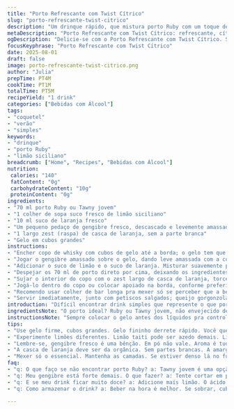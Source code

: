 ```yaml
---
title: "Porto Refrescante com Twist Cítrico"
slug: "porto-refrescante-twist-citrico"
description: "Um drinque rápido, que mistura porto Ruby com um toque de gengibre e limão siciliano, finalizado com raspas de laranja. Gelo na medida certa, bebida fresca, fácil de fazer e com aroma marcante. Ideal pra dias quentes ou pra abrir a noite. O sabor acompanha bem petiscos salgados, especialmente queijos fortes e frutas secas. Mistura simples, que pede atenção ao equilíbrio do cítrico, pra não perder a essência do vinho licoroso. Versátil, pode ser adaptado ao que tiver em casa, sem erro."
metaDescription: "Porto Refrescante com Twist Cítrico: refrescante, cítrico e aromático, ideal para dias quentes."
ogDescription: "Delicie-se com o Porto Refrescante com Twist Cítrico. Simples, fresco, perfeito pra acompanhar petiscos."
focusKeyphrase: "Porto Refrescante com Twist Cítrico"
date: 2025-08-01
draft: false
image: porto-refrescante-twist-citrico.png
author: "Julia"
prepTime: PT4M
cookTime: PT1M
totalTime: PT5M
recipeYield: "1 drink"
categories: ["Bebidas com Álcool"]
tags:
- "coquetel"
- "verão"
- "simples"
keywords:
- "drinque"
- "porto Ruby"
- "limão siciliano"
breadcrumb: ["Home", "Recipes", "Bebidas com Álcool"]
nutrition: 
 calories: "140"
 fatContent: "0g"
 carbohydrateContent: "10g"
 proteinContent: "0g"
ingredients:
- "70 ml porto Ruby ou Tawny jovem"
- "1 colher de sopa suco fresco de limão siciliano"
- "10 ml suco de laranja fresco"
- "Um pequeno pedaço de gengibre fresco, descascado e levemente amassado"
- "1 largo zest (raspa) de casca de laranja, sem a parte branca"
- "Gelo em cubos grandes"
instructions:
- "Encher copo de whisky com cubos de gelo até a borda; o gelo tem que estar firme pra manter a bebida fria mais tempo."
- "Jogar o gengibre amassado sobre o gelo, dando leve amassada com a colher pra liberar aroma, sem exagerar pra não ficar picante demais."
- "Adicionar o suco de limão e o suco de laranja. Misturar suavemente pra não diluir o gelo na hora."
- "Despejar os 70 ml de porto direto por cima, deixando os ingredientes se encontrarem devagar, sem mexer demais."
- "Sujar o interior do copo com o zest largo de casca de laranja, torcendo levemente pra espalhar óleo essencial e aroma."
- "Jogá-lo dentro do copo ou colocar apoiado na borda, conforme preferir a estética."
- "Recomendo usar colher de bar longa pra mexer só se perceber que a bebida tá muito concentrada na base; uma leve mexida mantém as camadas e o aroma intactos."
- "Servir imediatamente, junto com petiscos salgados; queijo gorgonzola, figos secos com presunto ou castanhas torradas encaixam perfeitamente."
introduction: "Difícil encontrar drink simples que represente o que porto pode fazer além da taça doce. Gosto de transformar, mexer, brincar com os limites do vinho licoroso e do cítrico. Fui testando várias combinações, até chegar numa espécie de Porto à laranja mais fresco, com o limão siciliano ajudando na acidez e o gengibre dando um toque picante inesperado. Não é só misturar e beber; tem que sentir o aroma que sobe pela raspas, o choque frio do gelo e o calor do gengibre. Parece simples, mas vi que o segredo tá no equilíbrio e no manejo dos ingredientes."
ingredientsNote: "O porto ideal? Ruby ou Tawny jovem, não envejecido demais, pra manter doçura com vivacidade. Falta de suco fresco pode ser remediada com um fio de licor de laranja – mas cuidado pra não exagerar e desequilibrar. Gengibre fresco e não em pó faz toda diferença, porque solta óleo essencial na sangria do gelo. O zest da laranja é a alma do drinque; prefira a fruta orgânica e evite a parte branca pra não amargar. Gelo deve ser grande e firme, nada de agua gelada comum que dilui rápido demais."
instructionsNote: "Sempre colocar o gelo antes dos líquidos pra controlar a diluição e temperatura; a ordem dos ingredientes interfere na textura final. O gesto de amassar o gengibre ajuda a liberar aroma, mas é fundamental dosar pra não virar bebida picante demais. Mexer muito aqui mata a magia das camadas e tira o charme do drinque, então só mexa quando precisar. O zest na borda serve pra intensificar o aroma, não é enfeite só. Observando o brilho da bebida e ouvindo o contato do gelo com o copo já dá pra sentir quando está no ponto certo pra beber. Petiscos salgados são cruciais na hora da combinação, uma tradição brasileira de boteco que nunca falha."
tips:
- "Use gelo firme, cubos grandes. Gelo fininho derrete rápido. Você quer refrescar, não diluir. Fruto do mar combina bem. Queijo gorgonzola é forte, figo seco equilibra."
- "Experimente limões diferentes. Limão taiti pode ser azedo demais. Limões sicilianos têm sabor mais suave. Proporção de sucos faz diferença. Uma colher a mais? Pode deprimir a doçura do porto."
- "Lembre-se, gengibre fresco é uma bênção. Em pó não vale. Aroma é tudo. Não amasse demais, pra não deixar picante. Um leve toque. Sinta a diferença no olfato."
- "A casca de laranja deve ser da orgânica. Sem partes brancas. A amargura estraga. Gosto fresco deve vir da casca, não de açúcar. Zest tem que brilhar."
- "Mexer só o essencial. Mantenha as camadas. Se estiver denso lá no fundo, mexe. Senão, deixa quieto. O visual da bebida é um show. Aroma que invade pelo gelo."
faq:
- "q: O que faço se não encontrar porto Ruby? a: Tawny jovem é uma opção. Experimente licores de frutas. Não é a mesma coisa, mas dá pra brincar."
- "q: Meu gengibre está forte demais. O que fazer? a: Tente cortar em pedaços menores. Diminui o aroma. Coloque menos. Controle é chave."
- "q: E se meu drink ficar muito doce? a: Adicione mais limão. O ácido corta a doçura. Ou um pouco de água com gás. Refresca e tira equilíbrio."
- "q: Como armazenar o drink? a: Beber na hora é melhor. Se sobrar, cubra com filme plástico. Mas o charme vai embora. Fresco é o ideal."

---
```

